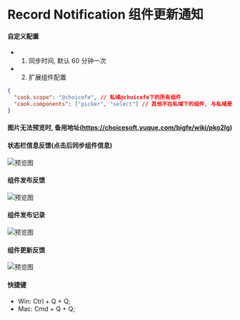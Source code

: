 # Record Notification 组件更新通知

#### 自定义配置

- 1. 同步时间, 默认 60 分钟一次

- 2. 扩展组件配置

```json
{
  "cook.scope": "@choicefe", // 私域@choicefe下的所有组件
  "cook.components": ["picker", "select"] // 其他不在私域下的组件, 与私域是"或"关系
}
```

#### 图片无法预览时, 备用地址(https://choicesoft.yuque.com/bigfe/wiki/pko2lg)

#### 状态栏信息反馈(点击后同步组件信息)

![预览图](https://gcook.oss-cn-hangzhou.aliyuncs.com/status.png)

#### 组件发布反馈

![预览图](https://gcook.oss-cn-hangzhou.aliyuncs.com/gcook.tip.png)

#### 组件发布记录

![预览图](https://gcook.oss-cn-hangzhou.aliyuncs.com/gcook.record.png)

#### 组件更新反馈

![预览图](https://gcook.oss-cn-hangzhou.aliyuncs.com/gcook.msg.png)

#### 快捷键

- Win: Ctrl + Q + Q;
- Mac: Cmd + Q + Q;
